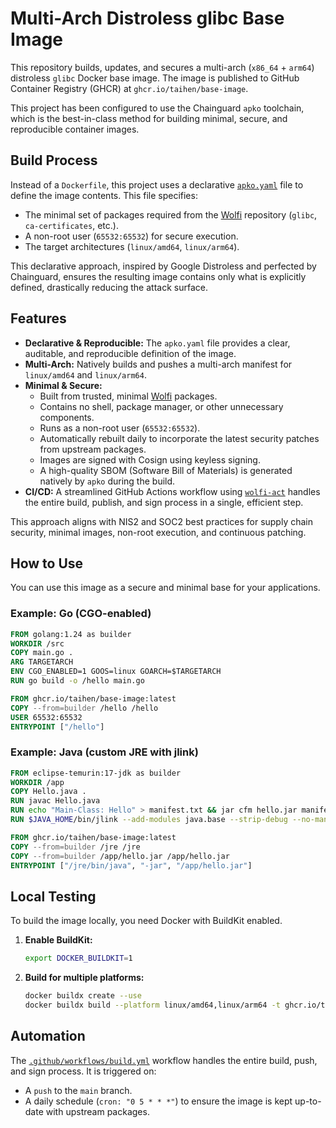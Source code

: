 # Multi-Arch Distroless glibc Base Image

This repository builds, updates, and secures a multi-arch (`x86_64` + `arm64`) distroless `glibc` Docker base image. The image is published to GitHub Container Registry (GHCR) at `ghcr.io/taihen/base-image`.

This project has been configured to use the Chainguard `apko` toolchain, which is the best-in-class method for building minimal, secure, and reproducible container images.

## Build Process

Instead of a `Dockerfile`, this project uses a declarative [`apko.yaml`](./apko.yaml) file to define the image contents. This file specifies:
- The minimal set of packages required from the [Wolfi](https://github.com/wolfi-dev) repository (`glibc`, `ca-certificates`, etc.).
- A non-root user (`65532:65532`) for secure execution.
- The target architectures (`linux/amd64`, `linux/arm64`).

This declarative approach, inspired by Google Distroless and perfected by Chainguard, ensures the resulting image contains only what is explicitly defined, drastically reducing the attack surface.

## Features

- **Declarative & Reproducible:** The `apko.yaml` file provides a clear, auditable, and reproducible definition of the image.
- **Multi-Arch:** Natively builds and pushes a multi-arch manifest for `linux/amd64` and `linux/arm64`.
- **Minimal & Secure:**
  - Built from trusted, minimal [Wolfi](https://github.com/wolfi-dev) packages.
  - Contains no shell, package manager, or other unnecessary components.
  - Runs as a non-root user (`65532:65532`).
  - Automatically rebuilt daily to incorporate the latest security patches from upstream packages.
  - Images are signed with Cosign using keyless signing.
  - A high-quality SBOM (Software Bill of Materials) is generated natively by `apko` during the build.
- **CI/CD:** A streamlined GitHub Actions workflow using [`wolfi-act`](https://github.com/wolfi-dev/wolfi-act) handles the entire build, publish, and sign process in a single, efficient step.

This approach aligns with NIS2 and SOC2 best practices for supply chain security, minimal images, non-root execution, and continuous patching.

## How to Use

You can use this image as a secure and minimal base for your applications.

### Example: Go (CGO-enabled)

```dockerfile
FROM golang:1.24 as builder
WORKDIR /src
COPY main.go .
ARG TARGETARCH
ENV CGO_ENABLED=1 GOOS=linux GOARCH=$TARGETARCH
RUN go build -o /hello main.go

FROM ghcr.io/taihen/base-image:latest
COPY --from=builder /hello /hello
USER 65532:65532
ENTRYPOINT ["/hello"]
```

### Example: Java (custom JRE with jlink)

```dockerfile
FROM eclipse-temurin:17-jdk as builder
WORKDIR /app
COPY Hello.java .
RUN javac Hello.java
RUN echo "Main-Class: Hello" > manifest.txt && jar cfm hello.jar manifest.txt Hello.class
RUN $JAVA_HOME/bin/jlink --add-modules java.base --strip-debug --no-man-pages --no-header-files --compress=2 --output /jre

FROM ghcr.io/taihen/base-image:latest
COPY --from=builder /jre /jre
COPY --from=builder /app/hello.jar /app/hello.jar
ENTRYPOINT ["/jre/bin/java", "-jar", "/app/hello.jar"]
```

## Local Testing

To build the image locally, you need Docker with BuildKit enabled.

1.  **Enable BuildKit:**
    ```sh
    export DOCKER_BUILDKIT=1
    ```

2.  **Build for multiple platforms:**
    ```sh
    docker buildx create --use
    docker buildx build --platform linux/amd64,linux/arm64 -t ghcr.io/taihen/base-image:latest --push .
    ```

## Automation

The [`.github/workflows/build.yml`](./.github/workflows/build.yml) workflow handles the entire build, push, and sign process. It is triggered on:

-   A `push` to the `main` branch.
-   A daily schedule (`cron: "0 5 * * *"`) to ensure the image is kept up-to-date with upstream packages.
